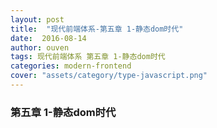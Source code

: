 ```yaml
---
layout: post
title:  "现代前端体系-第五章 1-静态dom时代"
date:  2016-08-14
author: ouven
tags: 现代前端体系 第五章 1-静态dom时代
categories: modern-frontend
cover: "assets/category/type-javascript.png"
---
```


### 第五章 1-静态dom时代


